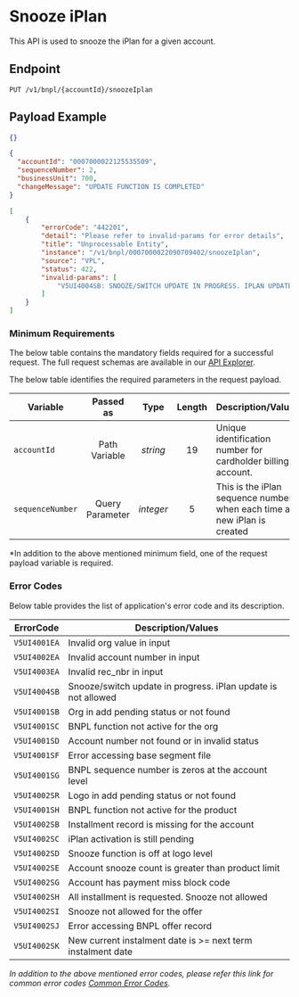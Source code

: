 # Snooze iPlan

This API is used to snooze the iPlan  for a given account.

## Endpoint

`PUT /v1/bnpl/{accountId}/snoozeIplan`

## Payload Example

<!--
type: tab
titles: Request, Response, Error
-->

```json
{}
```

<!--
type: tab
-->

```json
{
  "accountId": "0007000022125535509",
  "sequenceNumber": 2,
  "businessUnit": 700,
  "changeMessage": "UPDATE FUNCTION IS COMPLETED"
}
```

<!--
type: tab
-->

```json
[
    {
        "errorCode": "442201",
        "detail": "Please refer to invalid-params for error details",
        "title": "Unprocessable Entity",
        "instance": "/v1/bnpl/0007000022090709402/snoozeIplan",
        "source": "VPL",
        "status": 422,
        "invalid-params": [
            "V5UI4004SB: SNOOZE/SWITCH UPDATE IN PROGRESS. IPLAN UPDATE IS NOT ALLOWED"
        ]
    }
]
```

<!-- type: tab-end -->

### Minimum Requirements

The below table contains the mandatory fields required for a successful request. The full request schemas are available in our [API Explorer](../api/?type=put&path=/v1/bnpl/{accountId}/snoozeIplan).

The below table identifies the required parameters in the request payload.

| Variable | Passed as | Type | Length | Description/Values |
| -------- | :-------: | :--: | :------------: | ------------------ |
| `accountId` | Path Variable | *string* | 19 | Unique identification number for cardholder billing account. |
| `sequenceNumber` | Query Parameter | *integer* | 5 | This is the iPlan sequence number when each time a new iPlan is created |

*In addition to the above mentioned minimum field, one of the request payload variable is required.

### Error Codes

Below table provides the list of application's error code and its description.

| ErrorCode |  Description/Values |
| --------  | ------------------ |
| `V5UI4001EA` | Invalid org value in input |
| `V5UI4002EA` | Invalid account number in input |
| `V5UI4003EA` | Invalid rec_nbr in input |
| `V5UI4004SB` | Snooze/switch update in progress. iPlan update is not allowed |
| `V5UI4001SB` | Org in add pending status or not found |
| `V5UI4001SC` | BNPL function not active for the org |
| `V5UI4001SD` | Account number not found or in invalid status |
| `V5UI4001SF` | Error accessing base segment file |
| `V5UI4001SG` | BNPL sequence number is zeros at the account level |
| `V5UI4002SR` | Logo in add pending status or not found |
| `V5UI4001SH` | BNPL function not active for the product |
| `V5UI4002SB` | Installment record is missing for the account |
| `V5UI4002SC` | iPlan activation is still pending  |
| `V5UI4002SD` | Snooze function is off at logo level |
| `V5UI4002SE` | Account snooze count is greater than product limit |
| `V5UI4002SG` | Account has payment miss block code |
| `V5UI4002SH` | All installment is requested. Snooze not allowed |
| `V5UI4002SI` | Snooze not allowed for the offer |
| `V5UI4002SJ` | Error accessing BNPL offer record |
| `V5UI4002SK` | New current instalment date is >= next term instalment date |

*In addition to the above mentioned error codes, please refer this link for common error codes [Common Error Codes](?path=docs/Common_Error_Code.md).*
